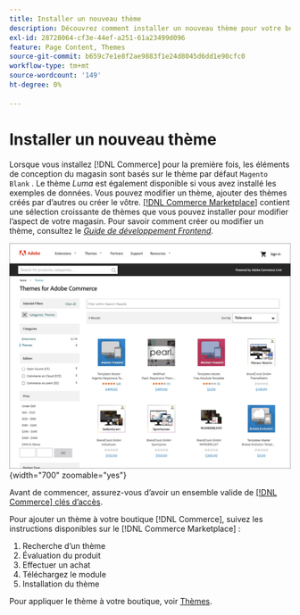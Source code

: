 ```yaml
---
title: Installer un nouveau thème
description: Découvrez comment installer un nouveau thème pour votre boutique Adobe Commerce ou Magento Open Source.
exl-id: 28728064-cf3e-44ef-a251-61a23499d096
feature: Page Content, Themes
source-git-commit: b659c7e1e8f2ae9883f1e24d8045d6dd1e90cfc0
workflow-type: tm+mt
source-wordcount: '149'
ht-degree: 0%

---
```


# Installer un nouveau thème

Lorsque vous installez [!DNL Commerce] pour la première fois, les éléments de conception du magasin sont basés sur le thème par défaut `Magento Blank` . Le thème _Luma_ est également disponible si vous avez installé les exemples de données. Vous pouvez modifier un thème, ajouter des thèmes créés par d’autres ou créer le vôtre. [[!DNL Commerce Marketplace]](../getting-started/commerce-marketplace.md) contient une sélection croissante de thèmes que vous pouvez installer pour modifier l’aspect de votre magasin. Pour savoir comment créer ou modifier un thème, consultez le [_Guide de développement Frontend_](https://developer.adobe.com/commerce/frontend-core/guide/).

![[!DNL Commerce Marketplace]](./assets/marketplace-themes.png){width="700" zoomable="yes"}

Avant de commencer, assurez-vous d’avoir un ensemble valide de [[!DNL Commerce] clés d’accès](https://experienceleague.adobe.com/docs/commerce-operations/installation-guide/prerequisites/authentication-keys.html?lang=fr).

Pour ajouter un thème à votre boutique [!DNL Commerce], suivez les instructions disponibles sur le [!DNL Commerce Marketplace] :

1. Recherche d’un thème
1. Évaluation du produit
1. Effectuer un achat
1. Téléchargez le module
1. Installation du thème

Pour appliquer le thème à votre boutique, voir [Thèmes](themes.md).
